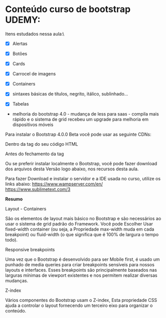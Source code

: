 # Conteúdo curso de bootstrap UDEMY:

Itens estudados nessa aula:\
- [x] Alertas
- [x] Botões
- [x] Cards
- [x] Carrocel de imagens
- [x] Containers
- [x] sintaxes básicas de títulos, negrito, itálico, sublinhado...
- [x] Tabelas


 - melhoria do bootstrap 4.0 - mudança de less para saas - compila mais rápido e o sistema de grid recebeu um upgrade para melhoria em dispositivos móveis

Para instalar o Bootstrap 4.0.0 Beta você pode usar as seguinte CDNs:

Dentro da tag <head> do seu código HTML 
<link href="https://maxcdn.bootstrapcdn.com/bootstrap/4.0.0-beta/css/bootstrap.min.css" rel="stylesheet" integrity="sha384-/Y6pD6FV/Vv2HJnA6t+vslU6fwYXjCFtcEpHbNJ0lyAFsXTsjBbfaDjzALeQsN6M" crossorigin="anonymous">

Antes do fechamento da tag </body>
<script src="https://code.jquery.com/jquery-3.2.1.slim.min.js" integrity="sha384-KJ3o2DKtIkvYIK3UENzmM7KCkRr/rE9/Qpg6aAZGJwFDMVNA/GpGFF93hXpG5KkN" crossorigin="anonymous"></script>
<script src="https://cdnjs.cloudflare.com/ajax/libs/popper.js/1.12.3/umd/popper.min.js" integrity="sha384-vFJXuSJphROIrBnz7yo7oB41mKfc8JzQZiCq4NCceLEaO4IHwicKwpJf9c9IpFgh" crossorigin="anonymous"></script>
<script src="https://maxcdn.bootstrapcdn.com/bootstrap/4.0.0-beta/js/bootstrap.min.js" integrity="sha384-h0AbiXch4ZDo7tp9hKZ4TsHbi047NrKGLO3SEJAg45jXxnGIfYzk4Si90RDIqNm1" crossorigin="anonymous"></script>

Ou se preferir instalar localmente o Bootstrap, você pode fazer download dos arquivos desta Versão logo abaixo, nos recursos desta aula.

Para fazer Download e instalar o servidor e a IDE usada no curso, utilize os links abaixo:
https://www.wampserver.com/en/
https://www.sublimetext.com/3


**Resumo**

Layout - Containers

São os elementos de layout mais básico no Bootstrap e são necessários ao usar o sistema de grid padrão do Framework. Você pode Escolher  Usar fixed-width container  (ou seja, a Propriedade max-width muda em cada breakpoint) ou fluid-width (o que significa que é 100% de largura o tempo todo).

Responsive breakpoints

Uma vez que o Bootstrap é desenvolvido para ser Mobile first, é usado um punhado de  media queries para criar breakpoints sensíveis para nossos layouts e interfaces. Esses breakpoints são principalmente baseados nas larguras mínimas de viewport existentes e nos permitem realizar diversas mudanças.


Z-index

Vários componentes do Bootstrap usam o Z-index, Esta propriedade CSS ajuda a controlar o layout fornecendo um terceiro eixo para organizar o conteúdo. 




